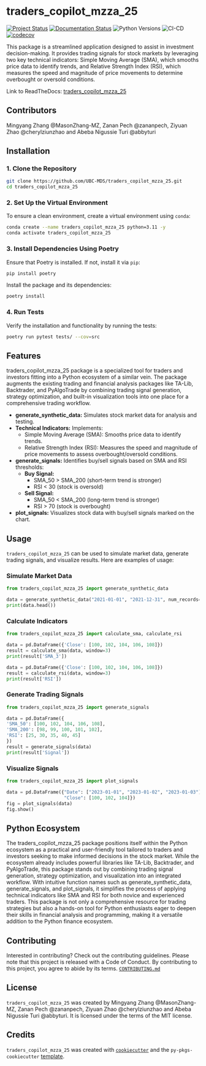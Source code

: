 # traders_copilot_mzza_25

[![Project Status](https://www.repostatus.org/badges/latest/active.svg)](https://www.repostatus.org/#active)
[![Documentation Status](https://readthedocs.org/projects/traders-copilot-mzza-25/badge/?version=latest)](https://traders-copilot-mzza-25.readthedocs.io/en/latest/?badge=latest)
![Python Versions](https://img.shields.io/pypi/pyversions/traders-copilot-mzza-25)
![CI-CD](https://github.com/UBC-MDS/traders_copilot_mzza_25/actions/workflows/ci-cd.yml/badge.svg)
[![codecov](https://codecov.io/github/UBC-MDS/traders_copilot_mzza_25/branch/main/graph/badge.svg)](https://app.codecov.io/github/UBC-MDS/traders_copilot_mzza_25)

This package is a streamlined application designed to assist in investment decision-making. It provides trading signals for stock markets by leveraging two key technical indicators: Simple Moving Average (SMA), which smooths price data to identify trends, and Relative Strength Index (RSI), which measures the speed and magnitude of price movements to determine overbought or oversold conditions.

Link to ReadTheDocs: [traders_copilot_mzza_25](https://traders-copilot-mzza-25.readthedocs.io/en/latest/)

## Contributors

Mingyang Zhang @MasonZhang-MZ, Zanan Pech @zananpech, Ziyuan Zhao @cherylziunzhao and Abeba Nigussie Turi @abbyturi

## Installation

### 1. Clone the Repository

```bash
git clone https://github.com/UBC-MDS/traders_copilot_mzza_25.git
cd traders_copilot_mzza_25
```

### 2. Set Up the Virtual Environment

To ensure a clean environment, create a virtual environment using `conda`:

```bash
conda create --name traders_copilot_mzza_25 python=3.11 -y
conda activate traders_copilot_mzza_25
```

### 3. Install Dependencies Using Poetry

Ensure that Poetry is installed. If not, install it via `pip`:

```bash
pip install poetry
```

Install the package and its dependencies:

```bash
poetry install
```

### 4. Run Tests

Verify the installation and functionality by running the tests:

```bash
poetry run pytest tests/ --cov=src
```

## Features

traders_copilot_mzza_25 package is a specialized tool for traders and investors fitting into a Python ecosystem of a similar vein. The package augments the existing trading and financial analysis packages like TA-Lib, Backtrader, and PyAlgoTrade by combining trading signal generation, strategy optimization, and built-in visualization tools into one place for a comprehensive trading workflow.

-   **generate_synthetic_data:** Simulates stock market data for analysis and testing.
-   **Technical Indicators:** Implements:
    -   Simple Moving Average (SMA): Smooths price data to identify trends.
    -   Relative Strength Index (RSI): Measures the speed and magnitude of price movements to assess overbought/oversold conditions.
-   **generate_signals:** Identifies buy/sell signals based on SMA and RSI thresholds:
    -   **Buy Signal:**
        -   SMA_50 \> SMA_200 (short-term trend is stronger)
        -   RSI \< 30 (stock is oversold)
    -   **Sell Signal:**
        -   SMA_50 \< SMA_200 (long-term trend is stronger)
        -   RSI \> 70 (stock is overbought)
-   **plot_signals:** Visualizes stock data with buy/sell signals marked on the chart.

## Usage

`traders_copilot_mzza_25` can be used to simulate market data, generate trading signals, and visualize results. Here are examples of usage:

### Simulate Market Data

``` python
from traders_copilot_mzza_25 import generate_synthetic_data

data = generate_synthetic_data("2021-01-01", "2021-12-31", num_records=252, seed=40)
print(data.head())
```

### Calculate Indicators

``` python
from traders_copilot_mzza_25 import calculate_sma, calculate_rsi

data = pd.DataFrame({'Close': [100, 102, 104, 106, 108]})
result = calculate_sma(data, window=3)
print(result['SMA_3'])

data = pd.DataFrame({'Close': [100, 102, 104, 106, 108]})
result = calculate_rsi(data, window=3)
print(result['RSI'])
```

### Generate Trading Signals

``` python
from traders_copilot_mzza_25 import generate_signals

data = pd.DataFrame({
'SMA_50': [100, 102, 104, 106, 108],
'SMA_200': [98, 99, 100, 101, 102],
'RSI': [25, 30, 35, 40, 45]
})
result = generate_signals(data)
print(result['Signal'])
```

### Visualize Signals

``` python
from traders_copilot_mzza_25 import plot_signals

data = pd.DataFrame({"Date": ["2023-01-01", "2023-01-02", "2023-01-03"],
                     "Close": [100, 102, 104]})
fig = plot_signals(data)
fig.show()
```

## Python Ecosystem

The traders_copilot_mzza_25 package positions itself within the Python ecosystem as a practical and user-friendly tool tailored to traders and investors seeking to make informed decisions in the stock market. While the ecosystem already includes powerful libraries like TA-Lib, Backtrader, and PyAlgoTrade, this package stands out by combining trading signal generation, strategy optimization, and visualization into an integrated workflow. With intuitive function names such as generate_synthetic_data, generate_signals, and plot_signals, it simplifies the process of applying technical indicators like SMA and RSI for both novice and experienced traders. This package is not only a comprehensive resource for trading strategies but also a hands-on tool for Python enthusiasts eager to deepen their skills in financial analysis and programming, making it a versatile addition to the Python finance ecosystem.

## Contributing

Interested in contributing? Check out the contributing guidelines. Please note that this project is released with a Code of Conduct. By contributing to this project, you agree to abide by its terms. [`CONTRIBUTING.md`](https://github.com/UBC-MDS/traders_copilot_mzza_25/blob/main/CONTRIBUTING.md)

## License

`traders_copilot_mzza_25` was created by Mingyang Zhang @MasonZhang-MZ, Zanan Pech @zananpech, Ziyuan Zhao @cherylziunzhao and Abeba Nigussie Turi @abbyturi. It is licensed under the terms of the MIT license.

## Credits

`traders_copilot_mzza_25` was created with [`cookiecutter`](https://cookiecutter.readthedocs.io/en/latest/) and the `py-pkgs-cookiecutter` [template](https://github.com/py-pkgs/py-pkgs-cookiecutter).
